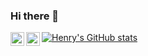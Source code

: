 ### Hi there 👋

<a href="discordapp.com/users/709047772711485463">
  <img align="left" alt="Henry's Discord" width="22px" src="https://raw.githubusercontent.com/peterthehan/peterthehan/master/assets/discord.svg" />
</a>
<a href="https://www.youtube.com/channel/UC0ZCat9S6KoR7dAiIezBfhg">
  <img align="left" alt="Henry's YouTube" width="22px" src="https://raw.githubusercontent.com/peterthehan/peterthehan/master/assets/youtube.svg" />
</a>


[![Henry's GitHub stats](https://github-readme-stats.vercel.app/api?username=lizard-heart&show_icons=true&theme=dracula)](https://github.com/anuraghazra/github-readme-stats)

<!--
**lizard-heart/lizard-heart** is a ✨ _special_ ✨ repository because its `README.md` (this file) appears on your GitHub profile.

Here are some ideas to get you started:

- 🔭 I’m currently working on ...
- 🌱 I’m currently learning ...
- 👯 I’m looking to collaborate on ...
- 🤔 I’m looking for help with ...
- 💬 Ask me about ...
- 📫 How to reach me: ...
- 😄 Pronouns: ...
- ⚡ Fun fact: ...
-->
